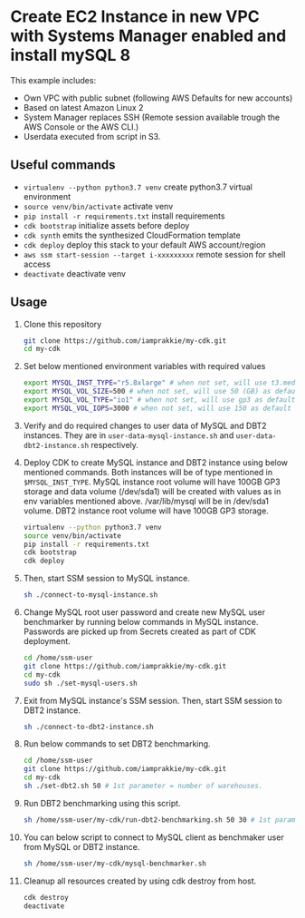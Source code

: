 
# Create EC2 Instance in new VPC with Systems Manager enabled and install mySQL 8

This example includes:

* Own VPC with public subnet (following AWS Defaults for new accounts)
* Based on latest Amazon Linux 2
* System Manager replaces SSH (Remote session available trough the AWS Console or the AWS CLI.)
* Userdata executed from script in S3.

## Useful commands

 * `virtualenv --python python3.7 venv` create python3.7 virtual environment
 * `source venv/bin/activate`   activate venv
 * `pip install -r requirements.txt`    install requirements
 * `cdk bootstrap`   initialize assets before deploy
 * `cdk synth`       emits the synthesized CloudFormation template
 * `cdk deploy`      deploy this stack to your default AWS account/region
 * `aws ssm start-session --target i-xxxxxxxxx` remote session for shell access
 * `deactivate` deactivate venv

## Usage

1. Clone this repository
    ```bash
    git clone https://github.com/iamprakkie/my-cdk.git
    cd my-cdk
    ```

1. Set below mentioned environment variables with required values
    ```bash
    export MYSQL_INST_TYPE="r5.8xlarge" # when not set, will use t3.medium as default value
    export MYSQL_VOL_SIZE=500 # when not set, will use 50 (GB) as default value
    export MYSQL_VOL_TYPE="io1" # when not set, will use gp3 as default value
    export MYSQL_VOL_IOPS=3000 # when not set, will use 150 as default value. This value will be used only for gp3, io1 and io2 volume types.
    ```
1. Verify and do required changes to user data of MySQL and DBT2 instances. They are in `user-data-mysql-instance.sh` and `user-data-dbt2-instance.sh` respectively.

1. Deploy CDK to create MySQL instance and DBT2 instance using below mentioned commands. Both instances will be of type mentioned in `$MYSQL_INST_TYPE`. MySQL instance root volume will have 100GB GP3 storage and data volume (/dev/sda1) will be created with values as in env variables mentioned above. /var/lib/mysql will be in /dev/sda1 volume. DBT2 instance root volume will have 100GB GP3 storage. 
    ```bash
    virtualenv --python python3.7 venv
    source venv/bin/activate
    pip install -r requirements.txt
    cdk bootstrap
    cdk deploy
    ```

1. Then, start SSM session to MySQL instance.
    ```bash
    sh ./connect-to-mysql-instance.sh
    ```

1. Change MySQL root user password and create new MySQL user benchmarker by running below commands in MySQL instance. Passwords are picked up from Secrets created as part of CDK deployment.
    ```bash
    cd /home/ssm-user
    git clone https://github.com/iamprakkie/my-cdk.git
    cd my-cdk
    sudo sh ./set-mysql-users.sh
    ```

1. Exit from MySQL instance's SSM session. Then, start SSM session to DBT2 instance.
    ```bash
    sh ./connect-to-dbt2-instance.sh
    ```

1. Run below commands to set DBT2 benchmarking.
    ```bash
    cd /home/ssm-user
    git clone https://github.com/iamprakkie/my-cdk.git
    cd my-cdk
    sh ./set-dbt2.sh 50 # 1st parameter = number of warehouses.
    ```

1. Run DBT2 benchmarking using this script.
    ```bash
    sh /home/ssm-user/my-cdk/run-dbt2-benchmarking.sh 50 30 # 1st parameter = number of warehouses, 2nd parameter = number of connections. Both defaults to 20.
    ```

1. You can below script to connect to MySQL client as benchmaker user from MySQL or DBT2 instance.
    ```bash
    sh /home/ssm-user/my-cdk/mysql-benchmarker.sh
    ```

1. Cleanup all resources created by using cdk destroy from host.
    ```bash
    cdk destroy
    deactivate
    ```
